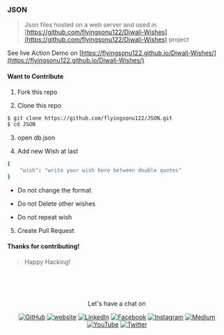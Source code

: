 ### JSON

> Json files hosted on a web server and used in [https://github.com/flyingsonu122/Diwali-Wishes](https://github.com/flyingsonu122/Diwali-Wishes) project


See live Action Demo on [https://flyingsonu122.github.io/Diwali-Wishes/](https://flyingsonu122.github.io/Diwali-Wishes/)


#### Want to Contribute

1. Fork this repo

2. Clone this repo

```bash
$ git clone https://github.com/flyingsonu122/JSON.git
$ cd JSON
```
3. open db.json

4. Add new Wish at last 

```bash
{
    "wish": "write your wish here between double quotes"
}
```


* Do not change the format

* Do not Delete other wishes

* Do not repeat wish

5. Create Pull Request


#### Thanks for contributing!

> Happy Hacking!



<br><br><br>
<p align="center"> Let's have a chat on </p> 
<p align="center">
	<a href="https://github.com/flyingsonu122"><img src="https://img.shields.io/github/followers/flyingsonu122.svg?label=GitHub&style=social" alt="GitHub"></a>
	<a href="http://bit.ly/2YqcMNO"><img src="https://img.shields.io/badge/Website-blueviolet?style=flat&logo=google-chrome&logoColor=white&color=Black" alt="website"></a>
	<a href="https://www.linkedin.com/in/sonukumarkushwaha/"><img src="https://img.shields.io/badge/LinkedIn--_.svg?style=social&logo=linkedin" alt="LinkedIn"></a>
	<a href="https://www.facebook.com/sonukumarkushwaha736"><img src="https://img.shields.io/badge/Facebook--_.svg?style=social&logo=facebook" alt="Facebook"></a>
	<a href="https://www.instagram.com/flyingsonu736/"><img src="https://img.shields.io/badge/Instagram--_.svg?style=social&logo=instagram" alt="Instagram"></a>
	<a href="https://medium.com/@sonukumarkushwaha"><img src="https://img.shields.io/badge/Medium--_.svg?style=social&logo=medium" alt="Medium"></a>
	<a href="https://www.youtube.com/channel/UCugIYeIc-HzCp-SZxRwuQbA"><img src="https://img.shields.io/badge/YouTube--_.svg?style=social&logo=YouTube" alt="YouTube"></a>
	<a href="https://twitter.com/sonukumarkush12"><img src="https://img.shields.io/twitter/follow/sonukumarkush12?label=Follow&style=social" alt="Twitter"></a>
	
	
</p>

